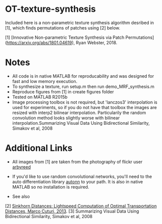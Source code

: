 # OT-texture-synthesis #

Included here is a non-parametric texture synthesis algorithm desribed in [1], which finds permutations of patches using [2] below.

[1] [Innovative Non-parametric Texture Synthesis via Patch Permutations] (https://arxiv.org/abs/1801.04619), Ryan Webster, 2018. 

# Notes #
* All code is in native MATLAB for reproducability and was designed for fast and low memory execution.
* To synthesize a texture, run setup.m then run demo_MRF_synthesis.m
* Reproduce figures from [1] in create figures folder
* Tested on MATLAB R2015b
* Image processing toolbox is not required, but 'lanczos3' interpolation is used for experiments, so if you do not have that toolbox the images are resized with interp2 bilinear interpolation. Particularily the random convolution method looks slightly worse with bilinear interpolation.Summarizing Visual Data Using Bidirectional Similarity, Simakov et al, 2008

# Additional Links #

* All images from [1] are taken from the photography of flickr user [arbyreed](https://www.flickr.com/photos/19779889@N00/)

* If you'd like to use random convolutional networks, you'll need to the auto differentiation library [autonn](https://github.com/vlfeat/autonn) to your path. It is also in native MATLAB so no installation is required.

* See also

[2] [Sinkhorn Distances: Lightspeed Computation of Optimal Transportation Distances, Marco Cuturi, 2013](https://arxiv.org/abs/1306.0895).
[3] Summarizing Visual Data Using Bidirectional Similarity, Simakov et al, 2008
